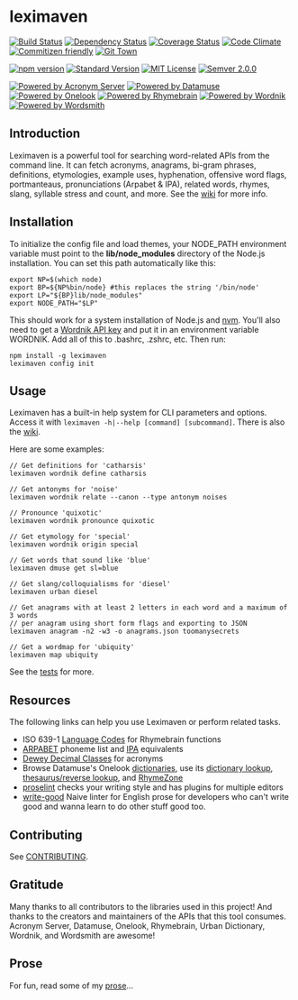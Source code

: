 # leximaven

[![Build Status](https://travis-ci.org/drawnepicenter/leximaven.svg?branch=master)](https://travis-ci.org/drawnepicenter/leximaven) [![Dependency Status](https://gemnasium.com/badges/github.com/drawnepicenter/leximaven.svg)](https://gemnasium.com/github.com/drawnepicenter/leximaven) [![Coverage Status](https://coveralls.io/repos/github/drawnepicenter/leximaven/badge.svg?branch=master)](https://coveralls.io/github/drawnepicenter/leximaven?branch=master) [![Code Climate](https://codeclimate.com/github/drawnepicenter/leximaven/badges/gpa.svg)](https://codeclimate.com/github/drawnepicenter/leximaven) [![Commitizen friendly](https://img.shields.io/badge/commitizen-friendly-brightgreen.svg)](http://commitizen.github.io/cz-cli/) [![Git Town](https://img.shields.io/badge/workflow-git%20town-brightgreen.svg)](http://www.git-town.com/)

[![npm version](https://badge.fury.io/js/leximaven.svg)](https://badge.fury.io/js/leximaven) [![Standard Version](https://img.shields.io/badge/release-standard%20version-brightgreen.svg)](https://github.com/conventional-changelog/standard-version) [![MIT License](https://img.shields.io/badge/license-MIT-blue.svg)](https://opensource.org/licenses/mit-license.php) [![Semver 2.0.0](https://img.shields.io/badge/semver-2.0.0-ff69b4.svg)](http://semver.org/spec/v2.0.0.html)

[![Powered by Acronym Server](https://img.shields.io/badge/powered%20by-acronym%20server-brightgreen.svg)](http://acronyms.silmaril.ie) [![Powered by Datamuse](https://img.shields.io/badge/powered%20by-datamuse-green.svg)](http://www.datamuse.com) [![Powered by Onelook](https://img.shields.io/badge/powered%20by-onelook-yellow.svg)](http://www.onelook.com) [![Powered by Rhymebrain](https://img.shields.io/badge/powered%20by-rhymebrain-orange.svg)](http://www.rhymebrain.com) [![Powered by Wordnik](https://img.shields.io/badge/powered%20by-wordnik-red.svg)](http://www.wordnik.com) [![Powered by Wordsmith](https://img.shields.io/badge/powered%20by-wordsmith-blue.svg)](http://wordsmith.org/anagram/)

## Introduction

Leximaven is a powerful tool for searching word-related APIs from the command line. It can fetch acronyms, anagrams, bi-gram phrases, definitions, etymologies, example uses, hyphenation, offensive word flags, portmanteaus, pronunciations (Arpabet & IPA), related words, rhymes, slang, syllable stress and count, and more. See the [wiki](https://github.com/drawnepicenter/leximaven/wiki) for more info.

## Installation

To initialize the config file and load themes, your NODE_PATH environment variable must point to the **lib/node_modules** directory of the Node.js installation. You can set this path automatically like this:

    export NP=$(which node)
    export BP=${NP%bin/node} #this replaces the string '/bin/node'
    export LP="${BP}lib/node_modules"
    export NODE_PATH="$LP"

This should work for a system installation of Node.js and [nvm](https://github.com/creationix/nvm). You'll also need to get a [Wordnik API key](http://developer.wordnik.com/) and put it in an environment variable WORDNIK. Add all of this to .bashrc, .zshrc, etc.
Then run:

    npm install -g leximaven
    leximaven config init

## Usage

Leximaven has a built-in help system for CLI parameters and options. Access it with `leximaven -h|--help [command] [subcommand]`. There is also the [wiki](https://github.com/drawnepicenter/leximaven/wiki).

Here are some examples:

    // Get definitions for 'catharsis'
    leximaven wordnik define catharsis

    // Get antonyms for 'noise'
    leximaven wordnik relate --canon --type antonym noises

    // Pronounce 'quixotic'
    leximaven wordnik pronounce quixotic

    // Get etymology for 'special'
    leximaven wordnik origin special

    // Get words that sound like 'blue'
    leximaven dmuse get sl=blue

    // Get slang/colloquialisms for 'diesel'
    leximaven urban diesel

    // Get anagrams with at least 2 letters in each word and a maximum of 3 words
    // per anagram using short form flags and exporting to JSON
    leximaven anagram -n2 -w3 -o anagrams.json toomanysecrets

    // Get a wordmap for 'ubiquity'
    leximaven map ubiquity

See the [tests](https://github.com/drawnepicenter/leximaven/blob/master/test/test.es6) for more.

## Resources

The following links can help you use Leximaven or perform related tasks.

- ISO 639-1 [Language Codes](http://www.loc.gov/standards/iso639-2/php/English_list.php) for Rhymebrain functions
- [ARPABET](http://en.wikipedia.org/wiki/Arpabet) phoneme list and [IPA](http://en.wikipedia.org/wiki/Help:IPA_for_English) equivalents
- [Dewey Decimal Classes](http://en.wikipedia.org/wiki/List_of_Dewey_Decimal_classes) for acronyms
- Browse Datamuse's Onelook [dictionaries](http://www.onelook.com/?d=all_gen), use its [dictionary lookup](http://www.onelook.com/), [thesaurus/reverse lookup](http://www.onelook.com/thesaurus/), and [RhymeZone](http://www.rhymezone.com/)
- [proselint](https://github.com/amperser/proselint) checks your writing style and has plugins for multiple editors
- [write-good](https://github.com/btford/write-good) Naive linter for English prose for developers who can't write good and wanna learn to do other stuff good too.

## Contributing

See [CONTRIBUTING](https://github.com/drawnepicenter/leximaven/blob/master/CONTRIBUTING.md).

## Gratitude

Many thanks to all contributors to the libraries used in this project! And thanks to the creators and maintainers of the APIs that this tool consumes. Acronym Server, Datamuse, Onelook, Rhymebrain, Urban Dictionary, Wordnik, and Wordsmith are awesome!

## Prose

For fun, read some of my [prose](https://github.com/drawnepicenter/prose#readme)...
